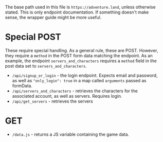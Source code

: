 The base path used in this file is `https://adventure.land`, unless otherwise stated. This is only endpoint documentation. If something doesn't make sense, the wrapper guide might be more useful. 

# Special POST

These require special handling. As a general rule, these are POST. However, they require a `method` in the POST form data matching the endpoint. As an example, the endpoint `servers_and_characters` requires a `method` field in the post data set to `servers_and_characters`. 

* `/api/signup_or_login` - the login endpoint. Expects email and password, as well as `"only_login": true` in a map called `arguments` passed as formData.
* `/api/servers_and_characters` - retrieves the characters for the associated account, as well as servers. Requires login. 
* `/api/get_servers` - retrieves the servers

# GET
* `/data.js` - returns a JS variable containing the game data. 
